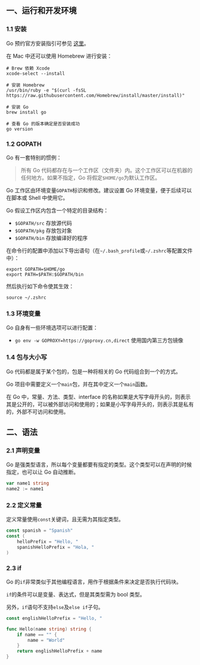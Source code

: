 ## 一、运行和开发环境

### 1.1 安装

Go 预约官方安装指引可参见 [这里](https://golang.org/doc/install)。

在 Mac 中还可以使用 Homebrew 进行安装：

```shell
# Brew 依赖 Xcode
xcode-select --install

# 安装 Homebrew
/usr/bin/ruby -e "$(curl -fsSL https://raw.githubusercontent.com/Homebrew/install/master/install)"

# 安装 Go
brew install go

# 查看 Go 的版本确定是否安装成功
go version
```

### 1.2 GOPATH

Go 有一套特别的惯例：

> 所有 Go 代码都存在与一个工作区（文件夹）内。这个工作区可以在机器的任何地方。如果不指定，Go 将假定`$HOME/go`为默认工作区。

Go 工作区由环境变量`GOPATH`标识和修改。建议设置 Go 环境变量，便于后续可以在脚本或 Shell 中使用它。

Go 假设工作区内包含一个特定的目录结构：

* `$GOPATH/src` 存放源代码
* `$GOPATH/pkg` 存放包对象
* `$GOPATH/bin` 存放编译好的程序

在命令行的配置中添加以下导出语句（在`~/.bash_profile`或`~/.zshrc`等配置文件中）：

```shell
export GOPATH=$HOME/go
export PATH=$PATH:$GOPATH/bin
```

然后执行如下命令使其生效：

```shell
source ~/.zshrc
```

### 1.3 环境变量

Go 自身有一些环境选项可以进行配置：

* `go env -w GOPROXY=https://goproxy.cn,direct` 使用国内第三方包镜像

### 1.4 包与大小写

Go 代码都是属于某个包的，包是一种将相关的 Go 代码组合到一个的方式。

Go 项目中需要定义一个`main`包，并在其中定义一个`main`函数。

在 Go 中，常量、方法、类型、interface 的名称如果是大写字母开头的，则表示其是公开的，可以被外部访问和使用的；如果是小写字母开头的，则表示其是私有的，外部不可访问和使用。

## 二、语法

### 2.1 声明变量

Go 是强类型语言，所以每个变量都要有指定的类型。这个类型可以在声明的时候指定，也可以让 Go 自动推断。

```go
var name1 string
name2 := name1
```

### 2.2 定义常量

定义常量使用`const`关键词，且无需为其指定类型。

```go
const spanish = "Spanish"
const (
    helloPrefix = "Hello, "
    spanishHelloPrefix = "Hola, "
)
```

### 2.3 if

Go 的`if`非常类似于其他编程语言，用作于根据条件来决定是否执行代码块。

`if`的条件可以是变量、表达式，但是其类型需为 bool 类型。

另外，`if`语句不支持`else`及`else if`子句。

```go
const englishHelloPrefix = "Hello, "

func Hello(name string) string {
    if name == "" {
        name = "World"
    }
    return englishHelloPrefix + name
}
```


